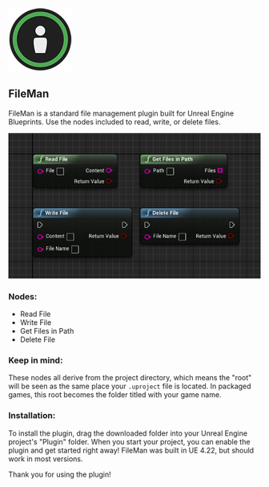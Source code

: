 ![Logo](https://raw.githubusercontent.com/anhuntz/fileman/master/Resources/Icon128.png)
## FileMan
FileMan is a standard file management plugin built for Unreal Engine Blueprints. Use the nodes included to read, write, or delete files.

![Example](https://raw.githubusercontent.com/anhuntz/fileman/master/Resources/Nodes.png)
### Nodes:
- Read File
- Write File
- Get Files in Path
- Delete File

### Keep in mind:
These nodes all derive from the project directory, which means the "root" will be seen as the same place your `.uproject` file is located. In packaged games, this root becomes the folder titled with your game name.

### Installation:
To install the plugin, drag the downloaded folder into your Unreal Engine project's "Plugin" folder. When you start your project, you can enable the plugin and get started right away! FileMan was built in UE 4.22, but should work in most versions.

Thank you for using the plugin!
